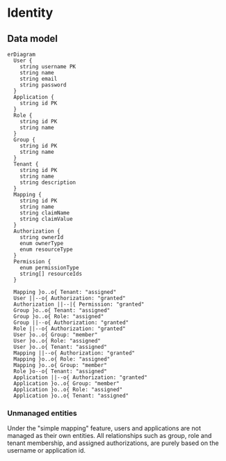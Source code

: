 # Identity

## Data model

```mermaid
erDiagram
  User {
    string username PK
    string name
    string email
    string password
  }
  Application {
    string id PK
  }
  Role {
    string id PK
    string name
  }
  Group {
    string id PK
    string name
  }
  Tenant {
    string id PK
    string name
    string description
  }
  Mapping {
    string id PK
    string name
    string claimName
    string claimValue
  }
  Authorization {
    string ownerId
    enum ownerType
    enum resourceType
  }
  Permission {
    enum permissionType
    string[] resourceIds
  }

  Mapping }o..o{ Tenant: "assigned"
  User ||--o{ Authorization: "granted"
  Authorization ||--|{ Permission: "granted"
  Group }o..o{ Tenant: "assigned"
  Group }o..o{ Role: "assigned"
  Group ||--o{ Authorization: "granted"
  Role ||--o{ Authorization: "granted"
  User }o..o{ Group: "member"
  User }o..o{ Role: "assigned"
  User }o..o{ Tenant: "assigned"
  Mapping ||--o{ Authorization: "granted"
  Mapping }o..o{ Role: "assigned"
  Mapping }o..o{ Group: "member"
  Role }o--o{ Tenant: "assigned"
  Application ||--o{ Authorization: "granted"
  Application }o..o{ Group: "member"
  Application }o..o{ Role: "assigned"
  Application }o..o{ Tenant: "assigned"
```

### Unmanaged entities

Under the "simple mapping" feature, users and applications are not managed as their own entities.
All relationships such as group, role and tenant membership, and assigned authorizations, are purely
based on the username or application id.
